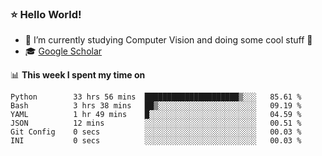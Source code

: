 ### ⭐️ Hello World!

<!--
**hologerry/hologerry** is a ✨ _special_ ✨ repository because its `README.md` (this file) appears on your GitHub profile.

Here are some ideas to get you started:

- 🔭 I’m currently working and studying on Computer Vision
- 🌱 I’m currently learning at Peking University
- 💬 Ask me about 
- 📫 How to reach me: E-mail
- 😄 Pronouns: he/his
- ⚡ Fun fact: Music is the Power
-->


- 🔭 I’m currently studying Computer Vision and doing some cool stuff 🤖
- 🎓 [Google Scholar](https://scholar.google.com/citations?user=3ykqW9wAAAAJ&hl=en)


📊 **This week I spent my time on**

<!--START_SECTION:waka-->

```text
Python        33 hrs 56 mins  █████████████████████▒░░░   85.61 %
Bash          3 hrs 38 mins   ██▒░░░░░░░░░░░░░░░░░░░░░░   09.19 %
YAML          1 hr 49 mins    █░░░░░░░░░░░░░░░░░░░░░░░░   04.59 %
JSON          12 mins         ░░░░░░░░░░░░░░░░░░░░░░░░░   00.51 %
Git Config    0 secs          ░░░░░░░░░░░░░░░░░░░░░░░░░   00.03 %
INI           0 secs          ░░░░░░░░░░░░░░░░░░░░░░░░░   00.03 %
```

<!--END_SECTION:waka-->
